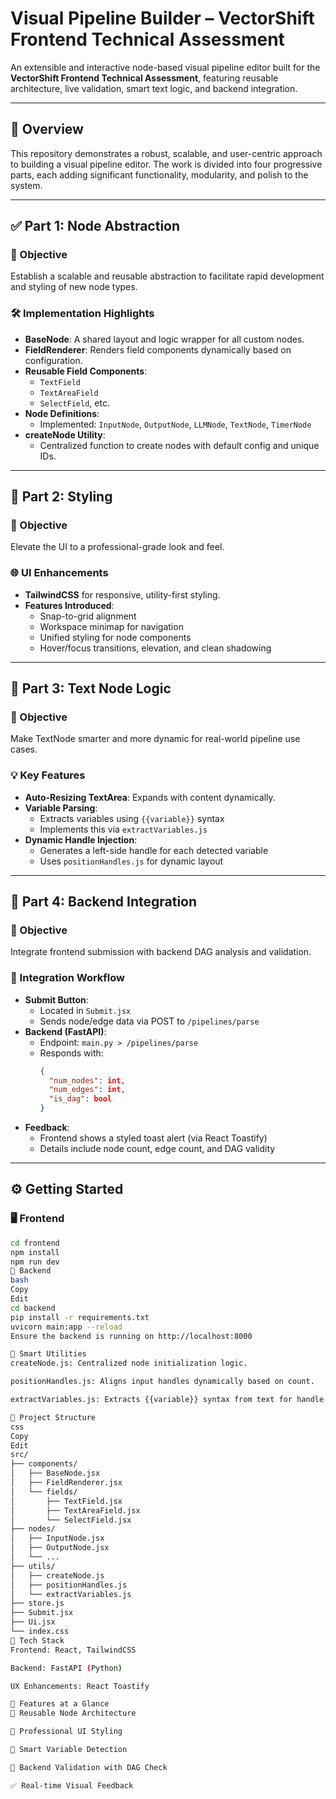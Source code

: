 # Visual Pipeline Builder – VectorShift Frontend Technical Assessment

An extensible and interactive node-based visual pipeline editor built for the **VectorShift Frontend Technical Assessment**, featuring reusable architecture, live validation, smart text logic, and backend integration.

---

## 🧭 Overview

This repository demonstrates a robust, scalable, and user-centric approach to building a visual pipeline editor. The work is divided into four progressive parts, each adding significant functionality, modularity, and polish to the system.

---

## ✅ Part 1: Node Abstraction

### 🔨 Objective

Establish a scalable and reusable abstraction to facilitate rapid development and styling of new node types.

### 🛠 Implementation Highlights

- **BaseNode**: A shared layout and logic wrapper for all custom nodes.
- **FieldRenderer**: Renders field components dynamically based on configuration.
- **Reusable Field Components**:
  - `TextField`
  - `TextAreaField`
  - `SelectField`, etc.
- **Node Definitions**:
  - Implemented: `InputNode`, `OutputNode`, `LLMNode`, `TextNode`, `TimerNode`
- **createNode Utility**:
  - Centralized function to create nodes with default config and unique IDs.

---

## 🎨 Part 2: Styling

### 🎯 Objective

Elevate the UI to a professional-grade look and feel.

### 🌐 UI Enhancements

- **TailwindCSS** for responsive, utility-first styling.
- **Features Introduced**:
  - Snap-to-grid alignment
  - Workspace minimap for navigation
  - Unified styling for node components
  - Hover/focus transitions, elevation, and clean shadowing

---

## 🧠 Part 3: Text Node Logic

### 🎯 Objective

Make TextNode smarter and more dynamic for real-world pipeline use cases.

### 💡 Key Features

- **Auto-Resizing TextArea**: Expands with content dynamically.
- **Variable Parsing**:
  - Extracts variables using `{{variable}}` syntax
  - Implements this via `extractVariables.js`
- **Dynamic Handle Injection**:
  - Generates a left-side handle for each detected variable
  - Uses `positionHandles.js` for dynamic layout

---

## 🔗 Part 4: Backend Integration

### 🎯 Objective

Integrate frontend submission with backend DAG analysis and validation.

### 🔁 Integration Workflow

- **Submit Button**:
  - Located in `Submit.jsx`
  - Sends node/edge data via POST to `/pipelines/parse`
- **Backend (FastAPI)**:
  - Endpoint: `main.py > /pipelines/parse`
  - Responds with:
    ```json
    {
      "num_nodes": int,
      "num_edges": int,
      "is_dag": bool
    }
    ```
- **Feedback**:
  - Frontend shows a styled toast alert (via React Toastify)
  - Details include node count, edge count, and DAG validity

---

## ⚙️ Getting Started

### 🖥️ Frontend

```bash
cd frontend
npm install
npm run dev
🧪 Backend
bash
Copy
Edit
cd backend
pip install -r requirements.txt
uvicorn main:app --reload
Ensure the backend is running on http://localhost:8000

🧠 Smart Utilities
createNode.js: Centralized node initialization logic.

positionHandles.js: Aligns input handles dynamically based on count.

extractVariables.js: Extracts {{variable}} syntax from text for handle generation.

📁 Project Structure
css
Copy
Edit
src/
├── components/
│   ├── BaseNode.jsx
│   ├── FieldRenderer.jsx
│   └── fields/
│       ├── TextField.jsx
│       ├── TextAreaField.jsx
│       └── SelectField.jsx
├── nodes/
│   ├── InputNode.jsx
│   ├── OutputNode.jsx
│   └── ...
├── utils/
│   ├── createNode.js
│   ├── positionHandles.js
│   └── extractVariables.js
├── store.js
├── Submit.jsx
├── Ui.jsx
└── index.css
🧰 Tech Stack
Frontend: React, TailwindCSS

Backend: FastAPI (Python)

UX Enhancements: React Toastify

🚀 Features at a Glance
🧱 Reusable Node Architecture

🎨 Professional UI Styling

🧠 Smart Variable Detection

🔁 Backend Validation with DAG Check

✅ Real-time Visual Feedback
```
